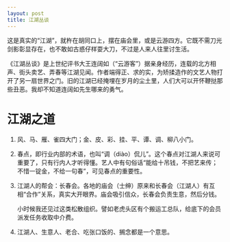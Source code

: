 ```yaml
---
layout: post
title: 江湖丛谈
---
```


这是真实的“江湖”，就杵在胡同口上，摆在庙会里，或是云游四方。它既不需刀光剑影彰显存在，也不敢如古惑仔样耍大刀，不过是人来人往里讨生活。

《江湖丛谈》是上世纪评书大王连阔如（“云游客”）据亲身经历，连载的北方相声、街头卖艺、弄春等江湖见闻。作者端得正、求的实，为矫揉造作的文艺人物打开了另一扇世界之门。旧的江湖已经掩埋在岁月的尘土里，人们大可以开怀鞭挞那些丑恶。我却不知道连阔如先生哪来的勇气。

# 江湖之道

1. 风、马、雁、雀四大门；金、皮、彩、挂、平、谭、调、柳八小门。
2. 春点，即行业内部的术语，也叫“调（diào）侃儿”。这个春点对江湖人来说可重要了，只有行内人才听得懂。艺人中有句俗话“能给十吊钱，不把艺来传；不惜一锭金，不给一句春”，可见春点的重要性。
3. 江湖人的帮会：长春会。各地的庙会（士绅）原来和长春会（江湖人）有互相“合作”关系，真实大开眼界。庙会吸引信众，长春会负责生意，然后分钱。

   小时候我还见过这类松散组织。譬如老虎头区有个搬运工总队，给底下的会员派发任务收取中介费。
4. 江湖人、生意人、老合、吃张口饭的、搁念都是一个意思。